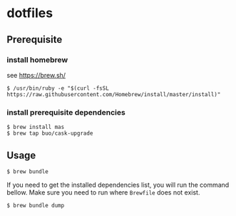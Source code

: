 dotfiles
========

## Prerequisite

### install homebrew
see https://brew.sh/

```
$ /usr/bin/ruby -e "$(curl -fsSL https://raw.githubusercontent.com/Homebrew/install/master/install)"
```

### install prerequisite dependencies
```
$ brew install mas
$ brew tap buo/cask-upgrade
```

## Usage

```
$ brew bundle
```

If you need to get the installed dependencies list, you will run the command bellow.
Make sure you need to run where ```Brewfile``` does not exist.
```
$ brew bundle dump
```

